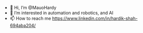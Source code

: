 - 👋 Hi, I’m @MauoHardy
- 👀 I’m interested in automation and robotics, and AI
- 📫 How to reach me https://www.linkedin.com/in/hardik-shah-694aba204/

<!---
MauoHardy/MauoHardy is a ✨ special ✨ repository because its `README.md` (this file) appears on your GitHub profile.
You can click the Preview link to take a look at your changes.
--->
